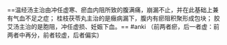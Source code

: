 ==温经汤主治由冲任虚寒、瘀血内阻所致的腹满痛，崩漏不止，并在此基础上兼有气血不足之症；
桂枝茯苓丸主治的是癥病漏下，腹内有瘀阻积聚形成包块；
胶艾汤主治的是胞阻，冲任虚损、妊娠下血。== 
#anki
（前两者瘀，后一者虚：前两者中再分，前者较虚，后者偏实)
